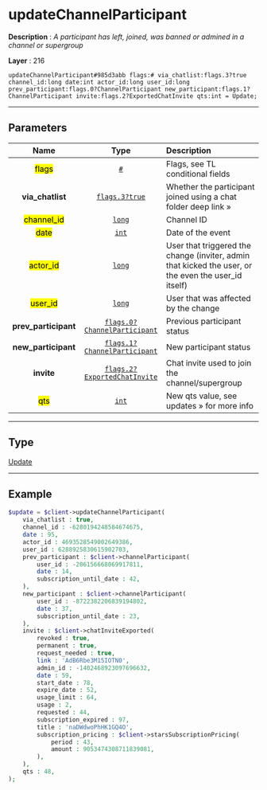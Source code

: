 # updateChannelParticipant

**Description** : *A participant has left, joined, was banned or admined in a channel or supergroup*

**Layer** : 216

```tl
updateChannelParticipant#985d3abb flags:# via_chatlist:flags.3?true channel_id:long date:int actor_id:long user_id:long prev_participant:flags.0?ChannelParticipant new_participant:flags.1?ChannelParticipant invite:flags.2?ExportedChatInvite qts:int = Update;
```

---

## Parameters

| Name | Type | Description |
| :---: | :---: | :--- |
| <mark>flags</mark> | [`#`](type/#) | Flags, see TL conditional fields |
| **via_chatlist** | [`flags.3?true`](type/true) | Whether the participant joined using a chat folder deep link » |
| <mark>channel_id</mark> | [`long`](type/long) | Channel ID |
| <mark>date</mark> | [`int`](type/int) | Date of the event |
| <mark>actor_id</mark> | [`long`](type/long) | User that triggered the change (inviter, admin that kicked the user, or the even the user_id itself) |
| <mark>user_id</mark> | [`long`](type/long) | User that was affected by the change |
| **prev_participant** | [`flags.0?ChannelParticipant`](type/ChannelParticipant) | Previous participant status |
| **new_participant** | [`flags.1?ChannelParticipant`](type/ChannelParticipant) | New participant status |
| **invite** | [`flags.2?ExportedChatInvite`](type/ExportedChatInvite) | Chat invite used to join the channel/supergroup |
| <mark>qts</mark> | [`int`](type/int) | New qts value, see updates » for more info |

---

## Type

[Update](type/Update)

---

## Example

```php
$update = $client->updateChannelParticipant(
	via_chatlist : true,
	channel_id : -6280194248584674675,
	date : 95,
	actor_id : 4693528549002649386,
	user_id : 6288925830615902703,
	prev_participant : $client->channelParticipant(
		user_id : -206156668069917811,
		date : 14,
		subscription_until_date : 42,
	),
	new_participant : $client->channelParticipant(
		user_id : -8722382206839194802,
		date : 37,
		subscription_until_date : 23,
	),
	invite : $client->chatInviteExported(
		revoked : true,
		permanent : true,
		request_needed : true,
		link : 'AdB6Rbe3M15IOTN0',
		admin_id : -1402468923097696632,
		date : 59,
		start_date : 78,
		expire_date : 52,
		usage_limit : 64,
		usage : 2,
		requested : 44,
		subscription_expired : 97,
		title : 'naDWdwoPhHK1GQ4O',
		subscription_pricing : $client->starsSubscriptionPricing(
			period : 43,
			amount : 9053474308711839081,
		),
	),
	qts : 48,
);
```